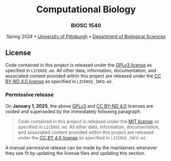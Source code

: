 <h1 align="center">Computational Biology</h1>

<h3 align="center">BIOSC 1540</h3>

<p align="center">
    Spring 2024 •
    <a href="https://www.pitt.edu/">University of Pittsburgh</a> •
    <a href="https://www.biology.pitt.edu/">Department of Biological Sciences</a>
</p>

## License

Code contained in this project is released under the [GPLv3 license][gplv3] as specified in `LICENSE.md`.
All other data, information, documentation, and associated content provided within this project are released under the [CC BY-ND 4.0 license][cc-by-nd-4.0] as specified in `LICENSE_INFO.md`.

### Permissive release

On **January 1, 2025**, the above [GPLv3][gplv3] and [CC BY-ND 4.0][cc-by-nd-4.0] licenses are voided and superseded by the immediately following paragraph.

> Code contained in this project is released under the [MIT license][mit] as specified in `LICENSE.md`.
> All other data, information, documentation, and associated content provided within this project are released under the [CC BY 4.0 license][cc-by-4.0] as specified in `LICENSE_INFO.md`.

A manual permissive release can be made by the maintainers whenever they see fit by updating the license files and updating this section.

[gplv3]: https://spdx.org/licenses/GPL-3.0-only.html
[cc-by-nd-4.0]: https://creativecommons.org/licenses/by-nd/4.0/
[mit]: https://spdx.org/licenses/MIT.html
[cc-by-4.0]: https://creativecommons.org/licenses/by/4.0/
